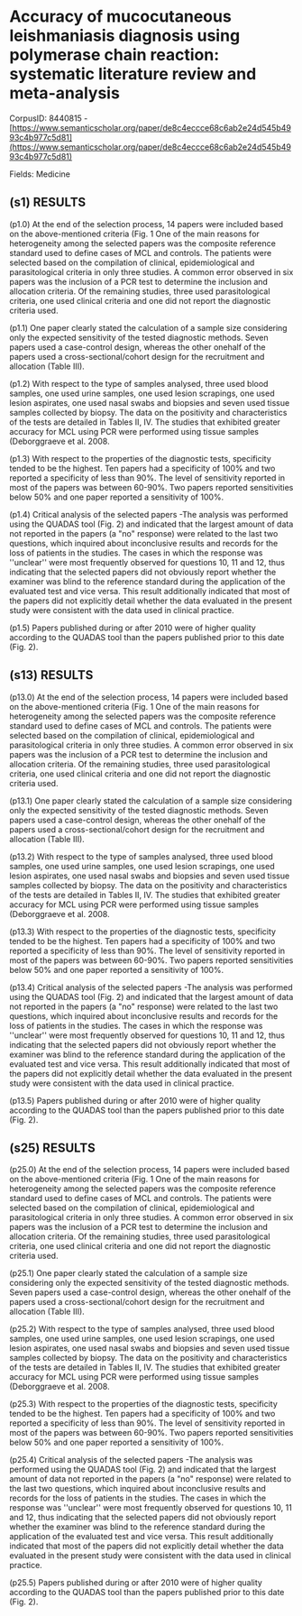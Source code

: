 # Accuracy of mucocutaneous leishmaniasis diagnosis using polymerase chain reaction: systematic literature review and meta-analysis

CorpusID: 8440815 - [https://www.semanticscholar.org/paper/de8c4eccce68c6ab2e24d545b4993c4b977c5d81](https://www.semanticscholar.org/paper/de8c4eccce68c6ab2e24d545b4993c4b977c5d81)

Fields: Medicine

## (s1) RESULTS
(p1.0) At the end of the selection process, 14 papers were included based on the above-mentioned criteria (Fig. 1 One of the main reasons for heterogeneity among the selected papers was the composite reference standard used to define cases of MCL and controls. The patients were selected based on the compilation of clinical, epidemiological and parasitological criteria in only three studies. A common error observed in six papers was the inclusion of a PCR test to determine the inclusion and allocation criteria. Of the remaining studies, three used parasitological criteria, one used clinical criteria and one did not report the diagnostic criteria used.

(p1.1) One paper clearly stated the calculation of a sample size  considering only the expected sensitivity of the tested diagnostic methods. Seven papers used a case-control design, whereas the other onehalf of the papers used a cross-sectional/cohort design for the recruitment and allocation (Table III).

(p1.2) With respect to the type of samples analysed, three used blood samples, one used urine samples, one used  lesion scrapings, one used lesion aspirates, one used nasal swabs and biopsies and seven used tissue samples collected by biopsy. The data on the positivity and characteristics of the tests are detailed in Tables II, IV. The studies that exhibited greater accuracy for MCL using PCR were performed using tissue samples (Deborggraeve et al. 2008.

(p1.3) With respect to the properties of the diagnostic tests, specificity tended to be the highest. Ten papers had a specificity of 100% and two reported a specificity of less than 90%. The level of sensitivity reported in most of the papers was between 60-90%. Two papers reported sensitivities below 50% and one paper reported a sensitivity of 100%.

(p1.4) Critical analysis of the selected papers -The analysis was performed using the QUADAS tool (Fig. 2) and indicated that the largest amount of data not reported in the papers (a "no" response) were related to the last two questions, which inquired about inconclusive results and records for the loss of patients in the studies. The cases in which the response was ''unclear'' were most frequently observed for questions 10, 11 and 12, thus indicating that the selected papers did not obviously report whether the examiner was blind to the reference standard during the application of the evaluated test and vice versa. This result additionally indicated that most of the papers did not explicitly detail whether the data evaluated in the present study were consistent with the data used in clinical practice.

(p1.5) Papers published during or after 2010 were of higher quality according to the QUADAS tool than the papers published prior to this date (Fig. 2).
## (s13) RESULTS
(p13.0) At the end of the selection process, 14 papers were included based on the above-mentioned criteria (Fig. 1 One of the main reasons for heterogeneity among the selected papers was the composite reference standard used to define cases of MCL and controls. The patients were selected based on the compilation of clinical, epidemiological and parasitological criteria in only three studies. A common error observed in six papers was the inclusion of a PCR test to determine the inclusion and allocation criteria. Of the remaining studies, three used parasitological criteria, one used clinical criteria and one did not report the diagnostic criteria used.

(p13.1) One paper clearly stated the calculation of a sample size  considering only the expected sensitivity of the tested diagnostic methods. Seven papers used a case-control design, whereas the other onehalf of the papers used a cross-sectional/cohort design for the recruitment and allocation (Table III).

(p13.2) With respect to the type of samples analysed, three used blood samples, one used urine samples, one used  lesion scrapings, one used lesion aspirates, one used nasal swabs and biopsies and seven used tissue samples collected by biopsy. The data on the positivity and characteristics of the tests are detailed in Tables II, IV. The studies that exhibited greater accuracy for MCL using PCR were performed using tissue samples (Deborggraeve et al. 2008.

(p13.3) With respect to the properties of the diagnostic tests, specificity tended to be the highest. Ten papers had a specificity of 100% and two reported a specificity of less than 90%. The level of sensitivity reported in most of the papers was between 60-90%. Two papers reported sensitivities below 50% and one paper reported a sensitivity of 100%.

(p13.4) Critical analysis of the selected papers -The analysis was performed using the QUADAS tool (Fig. 2) and indicated that the largest amount of data not reported in the papers (a "no" response) were related to the last two questions, which inquired about inconclusive results and records for the loss of patients in the studies. The cases in which the response was ''unclear'' were most frequently observed for questions 10, 11 and 12, thus indicating that the selected papers did not obviously report whether the examiner was blind to the reference standard during the application of the evaluated test and vice versa. This result additionally indicated that most of the papers did not explicitly detail whether the data evaluated in the present study were consistent with the data used in clinical practice.

(p13.5) Papers published during or after 2010 were of higher quality according to the QUADAS tool than the papers published prior to this date (Fig. 2).
## (s25) RESULTS
(p25.0) At the end of the selection process, 14 papers were included based on the above-mentioned criteria (Fig. 1 One of the main reasons for heterogeneity among the selected papers was the composite reference standard used to define cases of MCL and controls. The patients were selected based on the compilation of clinical, epidemiological and parasitological criteria in only three studies. A common error observed in six papers was the inclusion of a PCR test to determine the inclusion and allocation criteria. Of the remaining studies, three used parasitological criteria, one used clinical criteria and one did not report the diagnostic criteria used.

(p25.1) One paper clearly stated the calculation of a sample size  considering only the expected sensitivity of the tested diagnostic methods. Seven papers used a case-control design, whereas the other onehalf of the papers used a cross-sectional/cohort design for the recruitment and allocation (Table III).

(p25.2) With respect to the type of samples analysed, three used blood samples, one used urine samples, one used  lesion scrapings, one used lesion aspirates, one used nasal swabs and biopsies and seven used tissue samples collected by biopsy. The data on the positivity and characteristics of the tests are detailed in Tables II, IV. The studies that exhibited greater accuracy for MCL using PCR were performed using tissue samples (Deborggraeve et al. 2008.

(p25.3) With respect to the properties of the diagnostic tests, specificity tended to be the highest. Ten papers had a specificity of 100% and two reported a specificity of less than 90%. The level of sensitivity reported in most of the papers was between 60-90%. Two papers reported sensitivities below 50% and one paper reported a sensitivity of 100%.

(p25.4) Critical analysis of the selected papers -The analysis was performed using the QUADAS tool (Fig. 2) and indicated that the largest amount of data not reported in the papers (a "no" response) were related to the last two questions, which inquired about inconclusive results and records for the loss of patients in the studies. The cases in which the response was ''unclear'' were most frequently observed for questions 10, 11 and 12, thus indicating that the selected papers did not obviously report whether the examiner was blind to the reference standard during the application of the evaluated test and vice versa. This result additionally indicated that most of the papers did not explicitly detail whether the data evaluated in the present study were consistent with the data used in clinical practice.

(p25.5) Papers published during or after 2010 were of higher quality according to the QUADAS tool than the papers published prior to this date (Fig. 2).
